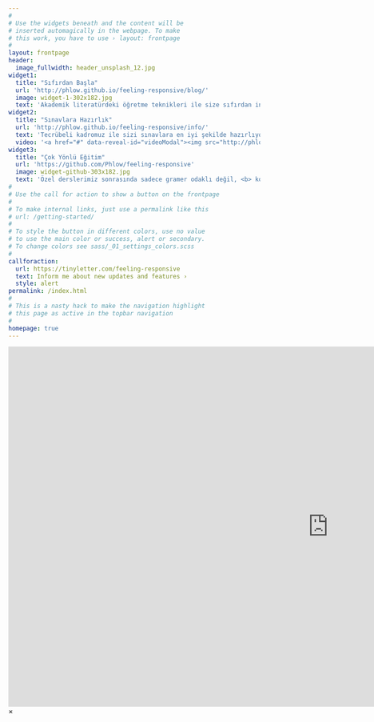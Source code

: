 ```yaml
---
#
# Use the widgets beneath and the content will be
# inserted automagically in the webpage. To make
# this work, you have to use › layout: frontpage
#
layout: frontpage
header:
  image_fullwidth: header_unsplash_12.jpg
widget1:
  title: "Sıfırdan Başla"
  url: 'http://phlow.github.io/feeling-responsive/blog/'
  image: widget-1-302x182.jpg
  text: 'Akademik literatürdeki öğretme teknikleri ile size sıfırdan ingilizce öğretiyoruz'
widget2:
  title: "Sınavlara Hazırlık"
  url: 'http://phlow.github.io/feeling-responsive/info/'
  text: 'Tecrübeli kadromuz ile sizi sınavlara en iyi şekilde hazırlıyoruz.<br/>1. TOEFL <br/>2. IELTS <br/>3. YDS <br/>4. YOKDİL<br/>5. LYS-TEOG'
  video: '<a href="#" data-reveal-id="videoModal"><img src="http://phlow.github.io/feeling-responsive/images/start-video-feeling-responsive-302x182.jpg" width="302" height="182" alt=""/></a>'
widget3:
  title: "Çok Yönlü Eğitim"
  url: 'https://github.com/Phlow/feeling-responsive'
  image: widget-github-303x182.jpg
  text: 'Özel derslerimiz sonrasında sadece gramer odaklı değil, <b> konuşma kalıpları, telafuz dersleri, akademik ingilizce yetkinliği, amerikan kültürünü tanıma, idiomatik konuşmayı geliştirecek deyimleri öğrenme </b> gibi konuları da işliyoruz ve ilgili kaynakları ve egzersizleri size her ders sonunda veriyoruz. Özel ders randevusu için: <a href="http://facebook.com/agahtugrulhan">@agahtugrulhan</a>.'
#
# Use the call for action to show a button on the frontpage
#
# To make internal links, just use a permalink like this
# url: /getting-started/
#
# To style the button in different colors, use no value
# to use the main color or success, alert or secondary.
# To change colors see sass/_01_settings_colors.scss
#
callforaction:
  url: https://tinyletter.com/feeling-responsive
  text: Inform me about new updates and features ›
  style: alert
permalink: /index.html
#
# This is a nasty hack to make the navigation highlight
# this page as active in the topbar navigation
#
homepage: true
---
```


<div id="videoModal" class="reveal-modal large" data-reveal="">
  <div class="flex-video widescreen vimeo" style="display: block;">
    <iframe width="1280" height="720" src="https://www.youtube.com/embed/3b5zCFSmVvU" frameborder="0" allowfullscreen></iframe>
  </div>
  <a class="close-reveal-modal">&#215;</a>
</div>
